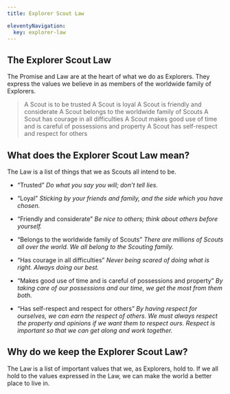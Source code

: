 ```yaml
---
title: Explorer Scout Law

eleventyNavigation:
  key: explorer-law
---
```


## The Explorer Scout Law

The Promise and Law are at the heart of what we do as Explorers. They express the values we believe in as members of the worldwide family of Explorers.

> A Scout is to be trusted
> A Scout is loyal
> A Scout is friendly and considerate
> A Scout belongs to the worldwide family of Scouts
> A Scout has courage in all difficulties
> A Scout makes good use of time and is careful of possessions and property
> A Scout has self-respect and respect for others

## What does the Explorer Scout Law mean?

The Law is a list of things that we as Scouts all intend to be.

- “Trusted”
*Do what you say you will; don’t tell lies.*

- “Loyal”
*Sticking by your friends and family, and the side which you have chosen.*

- “Friendly and considerate”
*Be nice to others; think about others before yourself.*

- “Belongs to the worldwide family of Scouts”
*There are millions of Scouts all over the world. We all belong to the Scouting family.*

- “Has courage in all difficulties”
*Never being scared of doing what is right. Always doing our best.*

- “Makes good use of time and is careful of possessions and property”
*By taking care of our possessions and our time, we get the most from them both.*

- “Has self-respect and respect for others”
*By having respect for ourselves, we can earn the respect of others. We must always respect the property and opinions if we want them to respect ours. Respect is important so that we can get along and work together.*

## Why do we keep the Explorer Scout Law?

The Law is a list of important values that we, as Explorers, hold to. If we all hold to the values expressed in the Law, we can make the world a better place to live in.
